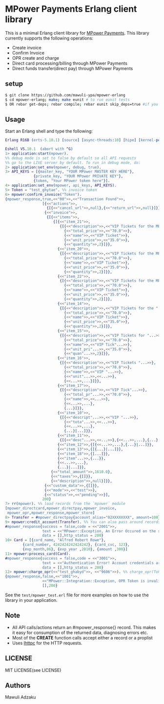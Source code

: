 MPower Payments Erlang client library
=====================================

This is a minimal Erlang client library for [MPower Payments](http://mpowerpayments.com).
This library currently supports the following operations:

* Create invoice
* Confirm Invoice
* OPR create and charge
* Direct card processing/billing through MPower Payments
* Direct funds transfer(direct pay) through MPower Payments

## setup
````bash
$ git clone https://github.com/mawuli-ypa/mpower-erlang
$ cd mpower-erlang; make; make eunit # to run eunit tests
$ OR rebar get-deps; rebar compile; rebar eunit skip_deps=true #if you use the rebar build tool
````

## Usage
Start an Erlang shell and type the following:
````erlang
Erlang R16B (erts-5.10.1) [source] [async-threads:10] [hipe] [kernel-poll:false]

Eshell V5.10.1  (abort with ^G)
1> application:start(mpower).
%% debug mode is set to false by default so all API requests
%% go to the LIVE server by default. To run in debug mode, do:
2> application:set_env(mpower, debug, true).
3> API_KEYS = [{master_key, "YOUR MPower MASTER KEY HERE"},
             {private_key, "YOUR MPower PRIVATE KEY"},
             {token, "Your MPower token here"}].
4> application:set_env(mpower, api_keys, API_KEYS).
5> Token = "test_ghytae". %% invoice token
6> mpower:confirm_invoice("Token").
{mpower_response,true,<<"00">>,<<"Transaction Found">>,
                 [{<<"actions">>,
                   {[{<<"cancel_url">>,null},{<<"return_url">>,null}]}},
                  {<<"invoice">>,
                   {[{<<"items">>,
                      {[{<<"item_21">>,
                         {[{<<"description">>,<<"VIP Tickets for the MPower Event">>},
                           {<<"total_price">>,<<"70.0">>},
                           {<<"name">>,<<"VIP Ticket">>},
                           {<<"unit_price">>,<<"35.0">>},
                           {<<"quantity">>,2}]}},
                        {<<"item_20">>,
                         {[{<<"description">>,<<"VIP Tickets for the MPower E"...>>},
                           {<<"total_price">>,<<"70.0">>},
                           {<<"name">>,<<"VIP Ticket">>},
                           {<<"unit_price">>,<<"35.0">>},
                           {<<"quantity">>,2}]}},
                        {<<"item_22">>,
                         {[{<<"description">>,<<"VIP Tickets for the MPow"...>>},
                           {<<"total_price">>,<<"70.0">>},
                           {<<"name">>,<<"VIP Ticket">>},
                           {<<"unit_price">>,<<"35.0">>},
                           {<<"quantity">>,2}]}},
                        {<<"item_14">>,
                         {[{<<"description">>,<<"VIP Tickets for the "...>>},
                           {<<"total_price">>,<<"70.0">>},
                           {<<"name">>,<<"VIP Ticket">>},
                           {<<"unit_price">>,<<"35.0">>},
                           {<<"quantity">>,2}]}},
                        {<<"item_15">>,
                         {[{<<"description">>,<<"VIP Tickets for "...>>},
                           {<<"total_price">>,<<"70.0">>},
                           {<<"name">>,<<"VIP Tick"...>>},
                           {<<"unit_pri"...>>,<<"35.0">>},
                           {<<"quan"...>>,2}]}},
                        {<<"item_16">>,
                         {[{<<"description">>,<<"VIP Tickets "...>>},
                           {<<"total_price">>,<<"70.0">>},
                           {<<"name">>,<<"VIP "...>>},
                           {<<"unit"...>>,<<...>>},
                           {<<...>>,...}]}},
                        {<<"item_17">>,
                         {[{<<"description">>,<<"VIP Tick"...>>},
                           {<<"total_pr"...>>,<<"70.0">>},
                           {<<"name">>,<<...>>},
                           {<<...>>,...},
                           {...}]}},
                        {<<"item_10">>,
                         {[{<<"descript"...>>,<<"VIP "...>>},
                           {<<"tota"...>>,<<...>>},
                           {<<...>>,...},
                           {...}|...]}},
                        {<<"item_11">>,
                         {[{<<"desc"...>>,<<...>>},{<<...>>,...},{...}|...]}},
                        {<<"item_12">>,{[{<<...>>,...},{...}|...]}},
                        {<<"item_13">>,{[{...}|...]}},
                        {<<"item_18">>,{[...]}},
                        {<<"item"...>>,{...}},
                        {<<...>>,...},
                        {...}|...]}},
                     {<<"total_amount">>,1610.0},
                     {<<"taxes">>,{[]}},
                     {<<"description">>,null}]}},
                  {<<"custom_data">>,{[]}},
                  {<<"mode">>,<<"test">>},
                  {<<"status">>,<<"pending">>}],
                 200}
7> rr(mpower). %% load records from the `mpower` module
[mpower_directcard,mpower_directpay,mpower_invoice,
 mpower_opr,mpower_response,mpower_store]
8> Transfer = #mpower_directpay{account_alias="02XXXXXXXX", amount=100}.
9> mpower:credit_account(Transfer). %% You can also pass around records :)
#mpower_response{success = false,code = <<"2001">>,
                 text = <<"MPower::Exception, An Error Occured on the server.">>,
                 data = [],http_status = 200}
10> Card = [{card_name, "Alfred Robert Rowe"},
        {card_number, 4242424242424242}, {card_cvc, 123},
        {exp_month,06}, {exp_year ,2010}, {amount ,300}]
11> mpower:process_card(Card).
#mpower_response{success = false,code = <<"3001">>,
                 text = <<"Authentication Error! Account credentials are invalid. Try again">>,
                 data = [],http_status = 200}
12> mpower:charge_opr(<<"test_ghabyd">>, <<"9606">>). %% charge_opr(Token, UserSubmittedToken).
{mpower_response,false,<<"1001">>,
                 <<"MPower::Integration::Exception, OPR Token is invalid, no request records found.">>,
                 [],200}
````

See the `test/mpower_test.erl` file for more examples on how to use the library
 in your application.


## Note
* All API calls/actions  return an #mpower_response{} record.
This makes it easy for consumption of the returned data, diagnosing errors etc.
* Most of the **CREATE** function calls accept either a record or a proplist
* Uses [lhttpc](https://github.com/esl/lhttpc) for the HTTP requests.


## LICENSE
MIT LICENSE(see LICENSE)


## Authors
Mawuli Adzaku <mawuli at mawuli dot me>
